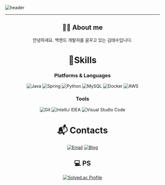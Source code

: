 ![header](https://capsule-render.vercel.app/api?type=waving&color=gradient&height=350&section=header&text=KimTaeSoo%20&fontSize=70)

<div align=center>

<hr/>

## 🙋🏻‍ ️About me
<p>안녕하세요. 백엔드 개발자를 꿈꾸고 있는 김태수입니다. 

</br>


# 💪Skills
### Platforms & Languages
![Java](https://img.shields.io/badge/Java-007396.svg?&style=for-the-badge&logo=Java&logoColor=white)
![Spring](https://img.shields.io/badge/Spring-6DB33F.svg?&style=for-the-badge&logo=Spring&logoColor=white)
![Python](https://img.shields.io/badge/Python-3776AB.svg?&style=for-the-badge&logo=Python&logoColor=white)
![MySQL](https://img.shields.io/badge/MySQL-4479A1.svg?&style=for-the-badge&logo=MySQL&logoColor=white)
![Docker](https://img.shields.io/badge/Docker-blue.svg?&style=for-the-badge&logo=Docker&logoColor=white)
![AWS](https://img.shields.io/badge/AWS-orange.svg?&style=for-the-badge&logo=AWS&logoColor=white)


### Tools
![Git](https://img.shields.io/badge/Git-F05032.svg?&style=for-the-badge&logo=Git&logoColor=white)
![IntelliJ IDEA](https://img.shields.io/badge/Intellij%20IDEA-2C2255.svg?&style=for-the-badge&logo=IntelliJ%20IDEA&logoColor=white)
![Visual Studio Code](https://img.shields.io/badge/Visual%20Studio%20Code-007ACC.svg?&style=for-the-badge&logo=Visual%20Studio%20Code&logoColor=white)



# :mailbox_with_mail: Contacts

[![Email](https://img.shields.io/badge/Email-03C75A?style=flat-square&logo=Naver&logoColor=white)](mailto:https://kimtaesoo7.naver.com)
[![Blog](https://img.shields.io/badge/TechBlog-black?style=flat-square&logo=Tistory&logoColor=white)](https://kimtaesoo99.tistory.com)



## 💻 PS


[![Solved.ac Profile](http://mazassumnida.wtf/api/v2/generate_badge?boj=javajoha)](https://solved.ac/javajoha/)

</div>
<!--
**kimtaesoo99/kimtaesoo99** is a ✨ _special_ ✨ repository because its `README.md` (this file) appears on your GitHub profile.

Here are some ideas to get you started:

- 🔭 I’m currently working on ...
- 🌱 I’m currently learning ...
- 👯 I’m looking to collaborate on ...
- 🤔 I’m looking for help with ...
- 💬 Ask me about ...
- 📫 How to reach me: ...
- 😄 Pronouns: ...
- ⚡ Fun fact: ...
  -->
